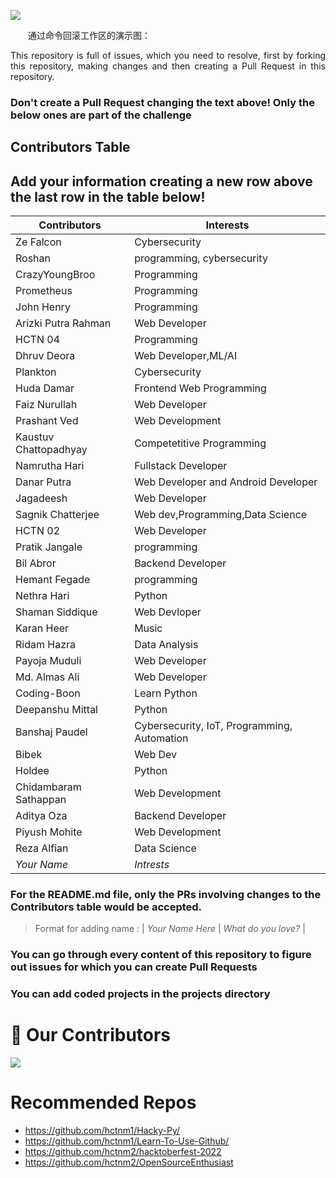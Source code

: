 ![](https://github.com/hctnm2/OpenSourceEnthusiast/raw/main/.assets/HFest2022.png)

　　通过命令回滚工作区的演示图：

<p align="justify">This repository is full of issues, which you need to resolve, first by forking this repository, making changes and then creating a Pull Request in this repository. </p>

### Don't create a Pull Request changing the text above! Only the below ones are part of the challenge

## Contributors Table

## Add your information creating a new row above the last row in the table below!

| Contributors                                           | Interests                |
| ------------------------------------------------------ | ------------------------ |
| Ze Falcon                                              | Cybersecurity            |
| Roshan                                                 |programming, cybersecurity|
| CrazyYoungBroo                                         |Programming               |
| Prometheus                                             |Programming               |
| John Henry                                             |Programming               |
| Arizki Putra Rahman                                    |Web Developer             |
| HCTN 04                                                |Programming               |
| Dhruv Deora                                            | Web Developer,ML/AI      |
| Plankton                                               | Cybersecurity            |
| Huda Damar                                             | Frontend Web Programming |
| Faiz Nurullah                                          | Web Developer            |
| Prashant Ved                                           | Web Development          |
| Kaustuv Chattopadhyay                                  | Competetitive Programming|
| Namrutha Hari                                          | Fullstack Developer      |
| Danar Putra                                 | Web Developer and Android Developer |
| Jagadeesh                                              | Web Developer            |
| Sagnik Chatterjee                               | Web dev,Programming,Data Science|
| HCTN 02                                                | Web Developer            |
| Pratik Jangale                                         | programming              |
| Bil Abror                                              | Backend Developer        |
| Hemant Fegade                                          | programming              |
| Nethra Hari                                            | Python                   |
| Shaman Siddique                                        | Web Devloper             |
| Karan Heer                                             | Music                    |
| Ridam Hazra                                            | Data Analysis            |    
| Payoja Muduli                                          | Web Developer            |
| Md. Almas Ali                                          | Web Developer            |
| Coding-Boon                                            | Learn Python             |
| Deepanshu Mittal                                       | Python                   |            
| Banshaj Paudel                      | Cybersecurity, IoT, Programming, Automation |
| Bibek                                                  | Web Dev                  |
| Holdee                                                 | Python                   |
| Chidambaram Sathappan                                  | Web Development          |
| Aditya Oza                                             | Backend Developer        |
| Piyush Mohite                                          | Web Development          |
| Reza Alfian                                            | Data Science             |
| _Your Name_                                            | _Intrests_               |
 

### For the README.md file, only the PRs involving changes to the Contributors table would be accepted.

> Format for adding name : | _Your Name Here_ | _What do you love?_ |

### You can go through every content of this repository to figure out issues for which you can create Pull Requests

### You can add coded projects in the projects directory

# :handshake: Our Contributors

<a href="https://github.com/hctnm1/Learn-To-Use-Github/graphs/contributors">
  <img src="https://contrib.rocks/image?repo=hctnm1/Learn-TO-Use-Github" />
</a>

# Recommended Repos

- <https://github.com/hctnm1/Hacky-Py/>
- <https://github.com/hctnm1/Learn-To-Use-Github/>
- <https://github.com/hctnm2/hacktoberfest-2022>
- <https://github.com/hctnm2/OpenSourceEnthusiast>
